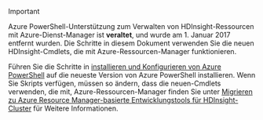 > [!IMPORTANT]
> Azure PowerShell-Unterstützung zum Verwalten von HDInsight-Ressourcen mit Azure-Dienst-Manager ist **veraltet**, und wurde am 1. Januar 2017 entfernt wurden. Die Schritte in diesem Dokument verwenden Sie die neuen HDInsight-Cmdlets, die mit Azure-Ressourcen-Manager funktionieren.
> 
> Führen Sie die Schritte in [installieren und Konfigurieren von Azure PowerShell](/powershell/azureps-cmdlets-docs) auf die neueste Version von Azure PowerShell installieren. Wenn Sie Skripts verfügen, müssen so ändern, dass die neuen-Cmdlets verwenden, die mit, Azure-Ressourcen-Manager finden Sie unter [Migrieren zu Azure Resource Manager-basierte Entwicklungstools für HDInsight-Cluster](../articles/hdinsight/hdinsight-hadoop-development-using-azure-resource-manager.md) für Weitere Informationen.
> 
> 

